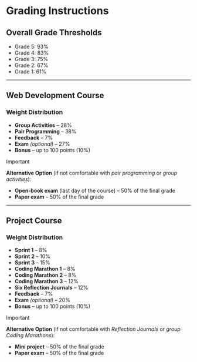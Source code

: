 # Grading Instructions

## Overall Grade Thresholds

- Grade 5: 93%
- Grade 4: 83%
- Grade 3: 75%
- Grade 2: 67%
- Grade 1: 61%


---

## Web Development Course

### Weight Distribution

- **Group Activities** – 28%  
- **Pair Programming** – 38%  
- **Feedback** – 7%  
- **Exam** *(optional)* – 27%  
- **Bonus** – up to 100 points (10%)  

> [!IMPORTANT]  
> **Alternative Option** (if not comfortable with *pair programming* or *group activities*):  
> - **Open‑book exam** (last day of the course) – 50% of the final grade  
> - **Paper exam** – 50% of the final grade  

---

## Project Course

### Weight Distribution

- **Sprint 1** – 8%  
- **Sprint 2** – 10%  
- **Sprint 3** – 15%  
- **Coding Marathon 1** – 8%  
- **Coding Marathon 2** – 8%  
- **Coding Marathon 3** – 12%  
- **Six Reflection Journals** – 12% 
- **Feedback** – 7%  
- **Exam** *(optional)* – 20%  
- **Bonus** – up to 100 points (10%)  

> [!IMPORTANT]  
> **Alternative Option** (if not comfortable with *Reflection Journals* or *group Coding Marathons*):  
> - **Mini project** – 50% of the final grade  
> - **Paper exam** – 50% of the final grade  



